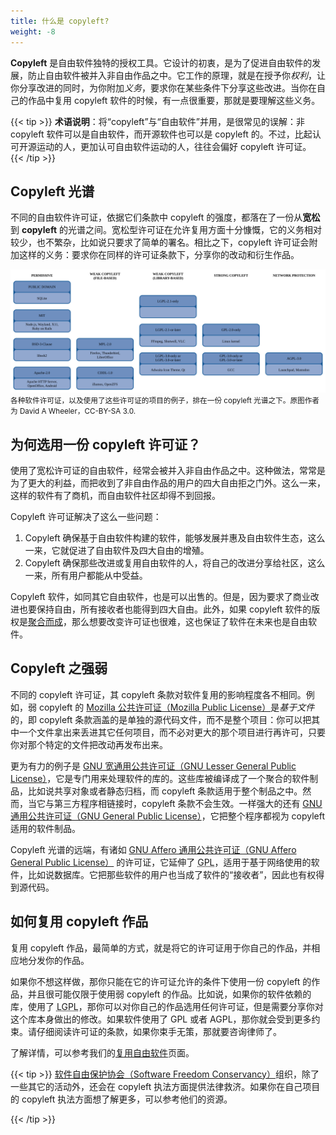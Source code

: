 ```yaml
---
title: 什么是 copyleft?
weight: -8
---
```


**Copyleft** 是自由软件独特的授权工具。它设计的初衷，是为了促进自由软件的发展，防止自由软件被并入非自由作品之中。它工作的原理，就是在授予你*权利*，让你分享改进的同时，为你附加*义务*，要求你在某些条件下分享这些改进。当你在自己的作品中复用 copyleft 软件的时候，有一点很重要，那就是要理解这些义务。

{{< tip >}}
**术语说明**：将“copyleft”与“自由软件”并用，是很常见的误解：非 copyleft 软件可以是自由软件，而开源软件也可以是 copyleft 的。不过，比起认可开源运动的人，更加认可自由软件运动的人，往往会偏好 copyleft 许可证。
{{< /tip >}}

## Copyleft 光谱

不同的自由软件许可证，依据它们条款中 copyleft 的强度，都落在了一份从**宽松**到 **copyleft** 的光谱之间。宽松型许可证在允许复用方面十分慷慨，它的义务相对较少，也不繁杂，比如说只要求了简单的署名。相比之下，copyleft 许可证会附加这样的义务：要求你在同样的许可证条款下，分享你的改动和衍生作品。

<img src="/images/licensing-spectrum.svg" alt="各种项目及许可证排在一份光谱下" />
<small>
  各种软件许可证，以及使用了这些许可证的项目的例子，排在一份 copyleft 光谱之下。原图作者为 David A Wheeler，CC-BY-SA 3.0.
</small>

## 为何选用一份 copyleft 许可证？

使用了宽松许可证的自由软件，经常会被并入非自由作品之中。这种做法，常常是为了更大的利益，而把收到了非自由作品的用户的四大自由拒之门外。这么一来，这样的软件有了商机，而自由软件社区却得不到回报。

Copyleft 许可证解决了这么一些问题：

1. Copyleft 确保基于自由软件构建的软件，能够发展并惠及自由软件生态，这么一来，它就促进了自由软件及四大自由的增殖。
2. Copyleft 确保那些改进或复用自由软件的人，将自己的改进分享给社区，这么一来，所有用户都能从中受益。

Copyleft 软件，如同其它自由软件，也是可以出售的。但是，因为要求了商业改进也要保持自由，所有接收者也能得到四大自由。此外，如果 copyleft 软件的版权是[聚合而成][0]，那么想要改变许可证也很难，这也保证了软件在未来也是自由软件。

[0]: /learn/participate/copyright-ownership/

## Copyleft 之强弱

不同的 copyleft 许可证，其 copyleft 条款对软件复用的影响程度各不相同。例如，弱 copyleft 的 [Mozilla 公共许可证（Mozilla Public License）][MPL]是*基于文件*的，即 copyleft 条款涵盖的是单独的源代码文件，而不是整个项目：你可以把其中一个文件拿出来丢进其它任何项目，而不必对更大的那个项目进行再许可，只要你对那个特定的文件把改动再发布出来。

[MPL]: https://www.mozilla.org/en-US/MPL/2.0/

更为有力的例子是 [GNU 宽通用公共许可证（GNU Lesser General Public License）][LGPL]，它是专门用来处理软件的库的。这些库被编译成了一个聚合的软件制品，比如说共享对象或者静态归档，而 copyleft 条款适用于整个制品之中。然而，当它与第三方程序相链接时，copyleft 条款不会生效。一样强大的还有 [GNU 通用公共许可证（GNU General Public License）][GPL]，它把整个程序都视为 copyleft 适用的软件制品。

[LGPL]: https://www.gnu.org/licenses/lgpl-3.0.en.html
[GPL]: https://www.gnu.org/licenses/gpl-3.0.html


Copyleft 光谱的远端，有诸如 [GNU Affero 通用公共许可证（GNU Affero General Public License）][AGPL] 的许可证，它延伸了 <abbr title="GNU 通用公共许可证">GPL</abbr>，适用于基于网络使用的软件，比如说数据库。它把那些软件的用户也当成了软件的“接收者”，因此也有权得到源代码。

[AGPL]: https://www.gnu.org/licenses/agpl-3.0.html

## 如何复用 copyleft 作品

复用 copyleft 作品，最简单的方式，就是将它的许可证用于你自己的作品，并相应地分发你的作品。

如果你不想这样做，那你只能在它的许可证允许的条件下使用一份 copyleft 的作品，并且很可能仅限于使用弱 copyleft 的作品。比如说，如果你的软件依赖的库，使用了 <abbr title="GNU 宽通用公共许可证">LGPL</abbr>，那你可以对你自己的作品选用任何许可证，但是需要分享你对这个库本身做出的修改。如果软件使用了 GPL 或者 AGPL，那你就会受到更多约束。请仔细阅读许可证的条款，如果你束手无策，那就要咨询律师了。

了解详情，可以参考我们的[复用自由软件](/learn/participate/derived-works/)页面。

{{< tip >}}
[软件自由保护协会（Software Freedom Conservancy）][sfc]组织，除了一些其它的活动外，还会在 copyleft 执法方面提供法律救济。如果你在自己项目的 copyleft 执法方面想了解更多，可以参考他们的资源。

[sfc]: https://sfconservancy.org/
{{< /tip >}}
